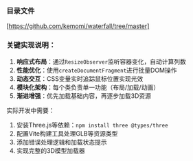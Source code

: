<!--
 * @Author: kemomi 
 * @Date: 2025-02-19 20:29:28
 * @LastEditors: kemomi 
 * @LastEditTime: 2025-02-22 15:29:32
 * @FilePath: github.com/kemomi/waterfall/README.md
-->
### 目录文件
[https://github.com/kemomi/waterfall/tree/master]

### 关键实现说明：
1. **响应式布局**：通过`ResizeObserver`监听容器变化，自动计算列数
2. **性能优化**：使用`createDocumentFragment`进行批量DOM操作
3. **动态交互**：CSS变量实时追踪鼠标位置实现光效
4. **模块化架构**：每个类负责单一功能（布局/加载/动画）
5. **渐进增强**：优先加载基础内容，再逐步加载3D资源

实际开发中需要：
1. 安装Three.js等依赖：`npm install three @types/three`
2. 配置Vite构建工具处理GLB等资源类型
3. 添加错误处理逻辑和加载状态提示
4. 实现完整的3D模型加载器
